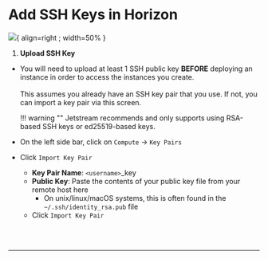 # Add SSH Keys in Horizon

![](/images/horizon_keypair.webp){ align=right ; width=50% }

1. **Upload SSH Key**

* You will need to upload at least 1 SSH public key **BEFORE** deploying an instance in order to access the instances you create.</br></br>This assumes you already have an SSH key pair that you use. If not, you can import a key pair via this screen.

    !!! warning ""
        Jetstream recommends and only supports using RSA-based SSH keys or ed25519-based keys.

* On the left side bar, click on `Compute` →  `Key Pairs`
* Click `Import Key Pair`

    * **Key Pair Name**: `<username>`_key
    * **Public Key**: Paste the contents of your public key file from your remote host here
        * On unix/linux/macOS systems, this is often found in the `~/.ssh/identity_rsa.pub` file
    * Click `Import Key Pair`

</br></br>

---

